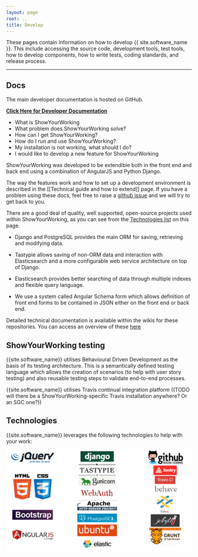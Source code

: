 ```yaml
---
layout: page
root: ..
title: Develop
---
```


These pages contain information on how to develop
{{ site.software_name }}. This include accessing the source code,
development tools, test tools, how to develop components, how to
write tests, coding standards, and release process.

---

## Docs

The main developer documentation is hosted on GitHub.

<a href="https://github.com/thesgc/chembiohub_ws/wiki">**Click Here for Developer Documentation**</a>

* What is ShowYourWorking
* What problem does ShowYourWorking solve?
* How can I get ShowYourWorking?
* How do I run and use ShowYourWorking?
* My installation is not working, what should I do?
* I would like to develop a new feature for ShowYourWorking


ShowYourWorking was developed to be extendible both in the front end and back end using a combination of AngularJS and Python Django.

The way the features work and how to set up a development environment is described in the [[Technical guide and how to extend]] page. If you have a problem using these docs, feel free to raise a [github issue](https://github.com/thesgc/chembiohub_ws/issues) and we will try to get back to you.

There are a good deal of quality, well supported, open-source projects used within ShowYourWorking, as you can see from the [Technologies list](#technologies) on this page. 

* Django and PostgreSQL provides the main ORM for saving, retrieving and modifying data.

* Tastypie allows saving of non-ORM data and interaction with Elasticsearch and a more configurable web service architecture on top of Django. 

* Elasticsearch provides better searching of data through multiple indexes and flexible query language. 

* We use a system called Angular Schema form which allows definition of front end forms to be contained in JSON either on the front end or back end.

Detailed technical documentation is available within the wikis for these repositories. You can access an overview of these [here](https://github.com/thesgc/chembiohub_ws/wiki)

## ShowYourWorking testing

{{site.software_name}} utilises Behavioural Driven Development as the basis of its testing architecture. This is a semantically defined testing language which allows the creation of scenarios (to help with user story testing) and also reusable testing steps to validate end-to-end processes.

{{site.software_name}} utilises Travis continual integration platform ((TODO will there be a ShowYourWorking-specific Travis installation anywhere? Or an SGC one?))

## Technologies

{{site.software_name}} leverages the following technologies to help with your work:

<img src="/assets/images/tech_stack/overview.png">

<section class="tech-stack" id="tech-stack">

<!-- {% for section in site.techstack %}

<h3>{{section.title}}</h3>

{% for item in section.items %}

<div id="{{item.id}}" class="tech-stack-item">
<div class="row">
  <div class="col-xs-3"><img src="/assets/images/tech_stack/{{item.id}}.png" class="img img-responsive"></div>
  <div class="col-xs-9"><p><a href="{{item.link}}">{{item.name}}</a><br>{{item.description}}</p></div>
</div>
</div>

{% endfor %}

{% endfor %} -->

</section>

